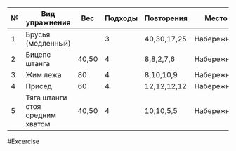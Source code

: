 
| №   | Вид упражнения                  | Вес   | Подходы | Повторения  | Место      |
| --- | ------------------------------- | ----- | ------- | ----------- | ---------- |
| 1   | Брусья (медленный)              |       | 3       | 40,30,17,25 | Набережная |
| 2   | Бицепс штанга                   | 40,50 | 4       | 8,8,2,7,6   | Набережная |
| 3   | Жим лежа                        | 80    | 4       | 8,10,10,9   | Набережная |
| 4   | Присед                          | 60    | 4       | 12,12,12,12 | Набережная |
| 5   | Тяга штанги стоя средним хватом | 40,50 | 4       | 10,10,5,5   | Набережная |

#Excercise
